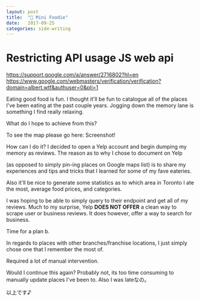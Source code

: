 ```yaml
---
layout: post
title:  "🍝 Mini Foodie"
date:   2017-09-25
categories: side-writing
---
```

# Restricting API usage JS web api
https://support.google.com/a/answer/2716802?hl=en
https://www.google.com/webmasters/verification/verification?domain=albert.wtf&authuser=0&pli=1

Eating good food is fun.
I thought it'll be fun to catalogue all of the places I've been eating at the past couple years.
Jogging down the memory lane is something I find really relaxing.

What do I hope to achieve from this?

To see the map please go here:
Screenshot!

How can I do it?
I decided to open a Yelp account and begin dumping my memory as reviews.
The reason as to why I chose to document on Yelp

(as opposed to simply pin-ing places on Google maps list) is to share my experiences and tips and tricks that I learned for some of my fave eateries.

Also it'll be nice to generate some statistics as to which area in Toronto I ate the most, average food prices, and categories.

I was hoping to be able to simply query to their endpoint and get all of my reviews.
Much to my surprise, Yelp **DOES NOT OFFER** a clean way to scrape user or business reviews.
It does however, offer a way to search for business.

Time for a plan b.

In regards to places with other branches/franchise locations, I just simply chose one that I remember the most of.


Required a lot of manual intervention.

Would I continue this again?
Probably not, its too time consuming to manually update places I've been to. Also I was lateなの。


以上です♪
